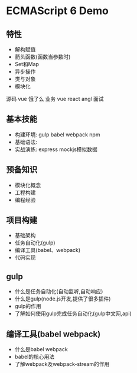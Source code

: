 # ECMAScript 6 Demo

## 特性

* 解构赋值
* 箭头函数(函数当参数时)
* Set和Map
* 异步操作
* 类与对象
* 模块化


源码 vue  饿了么
业务 vue react angl
面试

## 基本技能

* 构建环境: gulp babel webpack npm
* 基础语法:
* 实战演练: express mockjs模拟数据

## 预备知识
* 模块化概念
* 工程构建
* 编程经验

## 项目构建

* 基础架构
* 任务自动化(gulp)
* 编译工具(babel、webpack)
* 代码实现

## gulp

* 什么是任务自动化(自动监听,自动响应)
* 什么是gulp(node.js开发,提供了很多插件)
* gulp的作用
* 了解如何使用gulp完成任务自动化(gulp中文网,api)

## 编译工具(babel webpack)
* 什么是babel webpack
* babel的核心用法
* 了解webpack及webpack-stream的作用

